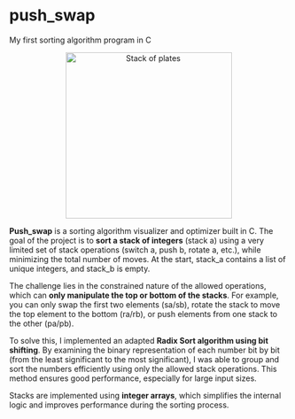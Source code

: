 # push_swap
My first sorting algorithm program in C

<p align="center">
  <img src="https://cdn.discuss.boardinfinity.com/original/2X/4/43e224323f50c0fe7ea34b4f126c53659d287e7f.png" alt="Stack of plates" width="300"/>
</p>

**Push_swap** is a sorting algorithm visualizer and optimizer built in C. The goal of the project is to **sort a stack of integers** (stack a) using a very limited set of stack operations (switch a, push b, rotate a, etc.), while minimizing the total number of moves. At the start, stack_a contains a list of unique integers, and stack_b is empty.

The challenge lies in the constrained nature of the allowed operations, which can **only manipulate the top or bottom of the stacks**. For example, you can only swap the first two elements (sa/sb), rotate the stack to move the top element to the bottom (ra/rb), or push elements from one stack to the other (pa/pb). 

To solve this, I implemented an adapted **Radix Sort algorithm using bit shifting**. By examining the binary representation of each number bit by bit (from the least significant to the most significant), I was able to group and sort the numbers efficiently using only the allowed stack operations. This method ensures good performance, especially for large input sizes.

Stacks are implemented using **integer arrays**, which simplifies the internal logic and improves performance during the sorting process.

